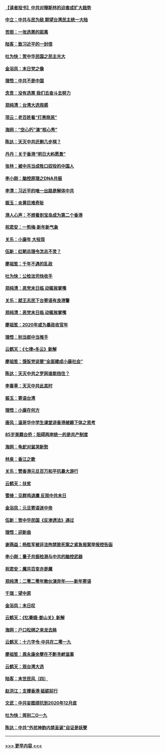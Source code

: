 #### [【读者投书】中共对穆斯林的迫害成扩大趋势](../pages/nsc993/n11791371.md?t=01142001) 
#### [中立：中共与民为敌 期望台湾民主统一大陆](../pages/nsc993/n11790392.md?t=01142001) 
#### [苦胆：一张选票的距离](../pages/nsc993/n11788914.md?t=01142001) 
#### [陆客：致习近平的一封信](../pages/nsc993/n11788867.md?t=01142001) 
#### [吐为快：贺中华民国之民主光大](../pages/nsc993/n11788618.md?t=01142001) 
#### [金浴凤：末日党之像](../pages/nsc993/n11787475.md?t=01142001) 
#### [理悟：中共不是中国](../pages/nsc993/n11787463.md?t=01142001) 
#### [念贲：没有选票  我们去奋斗去努力](../pages/nsc993/n11787398.md?t=01142001) 
#### [郑纯清：台湾大选观感](../pages/nsc993/n11786210.md?t=01142001) 
#### [项云：老百姓看“打黑除恶”](../pages/nsc993/n11785398.md?t=01142001) 
#### [海网：“空心朽”演“核心秀”](../pages/nsc993/n11783874.md?t=01142001) 
#### [陈达：天灭中共还剩几步棋？](../pages/nsc993/n11783719.md?t=01142001) 
#### [丹丹：关于香港“明日大屿愿景”](../pages/nsc993/n11783273.md?t=01142001) 
#### [张林：被中共当成牲口奴役的中国人](../pages/nsc993/n11782397.md?t=01142001) 
#### [李小刚：脑控原理之DNA共振](../pages/nsc993/n11780962.md?t=01142001) 
#### [李清：习近平的唯一出路是解体中共](../pages/nsc993/n11780866.md?t=01142001) 
#### [振玉：炎黄巨难奇耻](../pages/nsc993/n11779632.md?t=01142001) 
#### [港人心声：不想看到宝岛成为第二个香港](../pages/nsc993/n11778817.md?t=01142001) 
#### [祝君安：一剪梅‧新年新气象](../pages/nsc993/n11776340.md?t=01142001) 
#### [关乐：小康年 大役现](../pages/nsc993/n11774213.md?t=01142001) 
#### [伍新：红朝总理令怎总不灵？](../pages/nsc993/n11770813.md?t=01142001) 
#### [廖祖笙：千年不遇的乱政](../pages/nsc993/n11770373.md?t=01142001) 
#### [吐为快：公检法司快收手](../pages/nsc993/n11770359.md?t=01142001) 
#### [郑纯清：恶党末日临 动辄挨掌嘴](../pages/nsc993/n11769912.md?t=01142001) 
#### [关乐：就王志民下台寄语有良港警](../pages/nsc993/n11769903.md?t=01142001) 
#### [郑纯清：恶党末日临 动辄挨掌嘴](../pages/nsc993/n11769356.md?t=01142001) 
#### [廖祖笙：2020年或为暴政收官年](../pages/nsc993/n11768216.md?t=01142001) 
#### [理悟：别当郎中当推手](../pages/nsc993/n11768243.md?t=01142001) 
#### [云鹤天：《七律▪冬云》新解](../pages/nsc993/n11768204.md?t=01142001) 
#### [廖祖笙：饿饭党说要“全面建成小康社会”](../pages/nsc993/n11767482.md?t=01142001) 
#### [陈达：天灭中共之罗网谁能挡住？](../pages/nsc993/n11767465.md?t=01142001) 
#### [李春草：天灭中共此其时](../pages/nsc993/n11767452.md?t=01142001) 
#### [振玉：寄语台湾](../pages/nsc993/n11767432.md?t=01142001) 
#### [理悟：小康在何方](../pages/nsc993/n11767394.md?t=01142001) 
#### [唐风：温哥华中学生课堂讲香港被踢下体之思考](../pages/nsc993/n11766848.md?t=01142001) 
#### [85岁美籍台侨：阻碍两岸统一的是共产制度](../pages/nsc993/n11765043.md?t=01142001) 
#### [海网：龟蛇对鼠哭新愁](../pages/nsc993/n11764895.md?t=01142001) 
#### [林泉：香江之歌](../pages/nsc993/n11764415.md?t=01142001) 
#### [关乐：赞香港元旦百万和平抗暴大游行](../pages/nsc993/n11764382.md?t=01142001) 
#### [云鹤天：扶贫](../pages/nsc993/n11764245.md?t=01142001) 
#### [雪绮：见群鸡退鹰  反观中共末日](../pages/nsc993/n11762112.md?t=01142001) 
#### [金浴凤：元旦寄语迷中帝](../pages/nsc993/n11761788.md?t=01142001) 
#### [伍新：贺中华民国《反渗透法》通过](../pages/nsc993/n11761994.md?t=01142001) 
#### [理悟：迎新曲](../pages/nsc993/n11761152.md?t=01142001) 
#### [谢燕益：杨胜军被非法拘禁致死案之紧急报案举报控告函](../pages/nsc993/n11756134.md?t=01142001) 
#### [李小刚：量子共振检测与中共的脑控武器](../pages/nsc993/n11754518.md?t=01142001) 
#### [祝君安：魔共百变亦是魔](../pages/nsc993/n11754469.md?t=01142001) 
#### [郑纯清：二零二零年散伙演弃年——新年寄语](../pages/nsc993/n11754195.md?t=01142001) 
#### [千瑞：望中原](../pages/nsc993/n11754159.md?t=01142001) 
#### [金浴凤：末日叹](../pages/nsc993/n11752359.md?t=01142001) 
#### [云鹤天：《忆秦娥‧娄山关》新解](../pages/nsc993/n11752348.md?t=01142001) 
#### [海网：户口松绑之来龙去脉](../pages/nsc993/n11752328.md?t=01142001) 
#### [云鹤天：十六字令‧中共在二零一九](../pages/nsc993/n11752305.md?t=01142001) 
#### [廖祖笙：周永康余孽在不断寻衅滋事](../pages/nsc993/n11751013.md?t=01142001) 
#### [云鹤天：观台湾大选](../pages/nsc993/n11751007.md?t=01142001) 
#### [陆客：末世民风（四）](../pages/nsc993/n11749203.md?t=01142001) 
#### [赵洪江：支撑香港 砥砺前行](../pages/nsc993/n11748482.md?t=01142001) 
#### [文武：中共妄图顽抗到2020年12月底](../pages/nsc993/n11748446.md?t=01142001) 
#### [吐为快：挥别二O一九](../pages/nsc993/n11748411.md?t=01142001) 
#### [陈达：中共“外扰神韵内禁圣诞”自证是妖孽](../pages/nsc993/n11748226.md?t=01142001) 

----
#### [ >>> 更早内容 <<< ](../indexes/nsc993-earlier.md)

